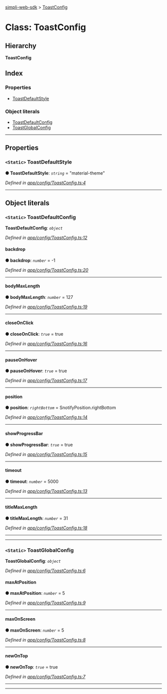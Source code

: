 [simpli-web-sdk](../README.md) > [ToastConfig](../classes/toastconfig.md)

# Class: ToastConfig

## Hierarchy

**ToastConfig**

## Index

### Properties

* [ToastDefaultStyle](toastconfig.md#toastdefaultstyle)

### Object literals

* [ToastDefaultConfig](toastconfig.md#toastdefaultconfig)
* [ToastGlobalConfig](toastconfig.md#toastglobalconfig)

---

## Properties

<a id="toastdefaultstyle"></a>

### `<Static>` ToastDefaultStyle

**● ToastDefaultStyle**: *`string`* = "material-theme"

*Defined in [app/config/ToastConfig.ts:4](https://github.com/simplitech/simpli-web-sdk/blob/77f6425/src/app/config/ToastConfig.ts#L4)*

___

## Object literals

<a id="toastdefaultconfig"></a>

### `<Static>` ToastDefaultConfig

**ToastDefaultConfig**: *`object`*

*Defined in [app/config/ToastConfig.ts:12](https://github.com/simplitech/simpli-web-sdk/blob/77f6425/src/app/config/ToastConfig.ts#L12)*

<a id="toastdefaultconfig.backdrop"></a>

####  backdrop

**● backdrop**: *`number`* =  -1

*Defined in [app/config/ToastConfig.ts:20](https://github.com/simplitech/simpli-web-sdk/blob/77f6425/src/app/config/ToastConfig.ts#L20)*

___
<a id="toastdefaultconfig.bodymaxlength"></a>

####  bodyMaxLength

**● bodyMaxLength**: *`number`* = 127

*Defined in [app/config/ToastConfig.ts:19](https://github.com/simplitech/simpli-web-sdk/blob/77f6425/src/app/config/ToastConfig.ts#L19)*

___
<a id="toastdefaultconfig.closeonclick"></a>

####  closeOnClick

**● closeOnClick**: *`true`* = true

*Defined in [app/config/ToastConfig.ts:16](https://github.com/simplitech/simpli-web-sdk/blob/77f6425/src/app/config/ToastConfig.ts#L16)*

___
<a id="toastdefaultconfig.pauseonhover"></a>

####  pauseOnHover

**● pauseOnHover**: *`true`* = true

*Defined in [app/config/ToastConfig.ts:17](https://github.com/simplitech/simpli-web-sdk/blob/77f6425/src/app/config/ToastConfig.ts#L17)*

___
<a id="toastdefaultconfig.position"></a>

####  position

**● position**: *`rightBottom`* =  SnotifyPosition.rightBottom

*Defined in [app/config/ToastConfig.ts:14](https://github.com/simplitech/simpli-web-sdk/blob/77f6425/src/app/config/ToastConfig.ts#L14)*

___
<a id="toastdefaultconfig.showprogressbar"></a>

####  showProgressBar

**● showProgressBar**: *`true`* = true

*Defined in [app/config/ToastConfig.ts:15](https://github.com/simplitech/simpli-web-sdk/blob/77f6425/src/app/config/ToastConfig.ts#L15)*

___
<a id="toastdefaultconfig.timeout"></a>

####  timeout

**● timeout**: *`number`* = 5000

*Defined in [app/config/ToastConfig.ts:13](https://github.com/simplitech/simpli-web-sdk/blob/77f6425/src/app/config/ToastConfig.ts#L13)*

___
<a id="toastdefaultconfig.titlemaxlength"></a>

####  titleMaxLength

**● titleMaxLength**: *`number`* = 31

*Defined in [app/config/ToastConfig.ts:18](https://github.com/simplitech/simpli-web-sdk/blob/77f6425/src/app/config/ToastConfig.ts#L18)*

___

___
<a id="toastglobalconfig"></a>

### `<Static>` ToastGlobalConfig

**ToastGlobalConfig**: *`object`*

*Defined in [app/config/ToastConfig.ts:6](https://github.com/simplitech/simpli-web-sdk/blob/77f6425/src/app/config/ToastConfig.ts#L6)*

<a id="toastglobalconfig.maxatposition"></a>

####  maxAtPosition

**● maxAtPosition**: *`number`* = 5

*Defined in [app/config/ToastConfig.ts:9](https://github.com/simplitech/simpli-web-sdk/blob/77f6425/src/app/config/ToastConfig.ts#L9)*

___
<a id="toastglobalconfig.maxonscreen"></a>

####  maxOnScreen

**● maxOnScreen**: *`number`* = 5

*Defined in [app/config/ToastConfig.ts:8](https://github.com/simplitech/simpli-web-sdk/blob/77f6425/src/app/config/ToastConfig.ts#L8)*

___
<a id="toastglobalconfig.newontop"></a>

####  newOnTop

**● newOnTop**: *`true`* = true

*Defined in [app/config/ToastConfig.ts:7](https://github.com/simplitech/simpli-web-sdk/blob/77f6425/src/app/config/ToastConfig.ts#L7)*

___

___

